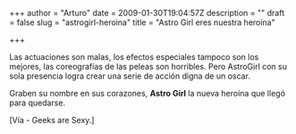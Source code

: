 +++
author = "Arturo"
date = 2009-01-30T19:04:57Z
description = ""
draft = false
slug = "astrogirl-heroina"
title = "Astro Girl eres nuestra heroína"

+++

Las actuaciones son malas, los efectos especiales tampoco son los mejores, las coreografías de las peleas son horribles. Pero AstroGirl con su sola presencia logra crear una serie de acción digna de un oscar.

Graben su nombre en sus corazones, **Astro Girl** la nueva heroína que llegó para quedarse.

[Vía - Geeks are Sexy.]

